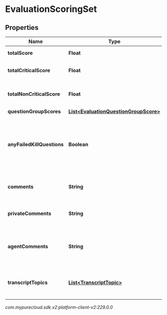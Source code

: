 # EvaluationScoringSet


## Properties

| Name | Type | Description | Notes |
| ------------ | ------------- | ------------- | ------------- |
| **totalScore** | **Float** | Score of all questions |  [optional] |
| **totalCriticalScore** | **Float** | Score of only the critical questions |  [optional] |
| **totalNonCriticalScore** | **Float** | Score of only the non-critical questions |  [optional] |
| **questionGroupScores** | [**List&lt;EvaluationQuestionGroupScore&gt;**](EvaluationQuestionGroupScore) |  |  [optional] |
| **anyFailedKillQuestions** | **Boolean** | Indicates that at least one fatal question was answered without having the highest score available for the question |  [optional] |
| **comments** | **String** | Overall comments from the evaluator |  [optional] |
| **privateComments** | **String** | Overall private comments from the evaluator |  [optional] |
| **agentComments** | **String** | Comments from the agent while reviewing evaluation results |  [optional] |
| **transcriptTopics** | [**List&lt;TranscriptTopic&gt;**](TranscriptTopic) | List of topics found within the conversation's transcripts |  [optional] |




_com.mypurecloud.sdk.v2:platform-client-v2:229.0.0_
